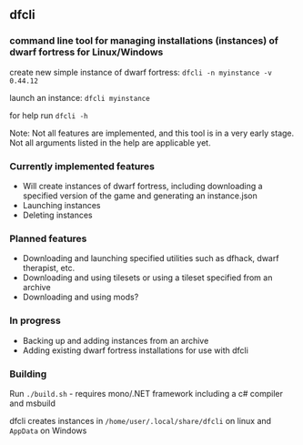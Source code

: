 ﻿## dfcli
### command line tool for managing installations (instances) of dwarf fortress for Linux/Windows

create new simple instance of dwarf fortress: `dfcli -n myinstance -v 0.44.12`

launch an instance: `dfcli myinstance`

for help run `dfcli -h`

Note: Not all features are implemented, and this tool is in a very early stage. Not all arguments listed in the help are applicable yet.

### Currently implemented features

* Will create instances of dwarf fortress, including downloading a specified version of the game and generating an instance.json
* Launching instances
* Deleting instances

### Planned features

* Downloading and launching specified utilities such as dfhack, dwarf therapist, etc.
* Downloading and using tilesets or using a tileset specified from an archive
* Downloading and using mods?

### In progress

* Backing up and adding instances from an archive
* Adding existing dwarf fortress installations for use with dfcli


### Building

Run `./build.sh` - requires mono/.NET framework including a c# compiler and msbuild

dfcli creates instances in `/home/user/.local/share/dfcli` on linux and `AppData` on Windows
